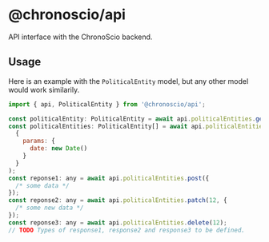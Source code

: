 # @chronoscio/api

API interface with the ChronoScio backend.

## Usage

Here is an example with the `PoliticalEntity` model, but any other model would work similarily.

```javascript
import { api, PoliticalEntity } from '@chronoscio/api';

const politicalEntity: PoliticalEntity = await api.politicalEntities.get(12);
const politicalEntities: PoliticalEntity[] = await api.politicalEntities.getAll(
  {
    params: {
      date: new Date()
    }
  }
);
const reponse1: any = await api.politicalEntities.post({
  /* some data */
});
const reponse2: any = await api.politicalEntities.patch(12, {
  /* some new data */
});
const reponse3: any = await api.politicalEntities.delete(12);
// TODO Types of response1, response2 and response3 to be defined.
```
